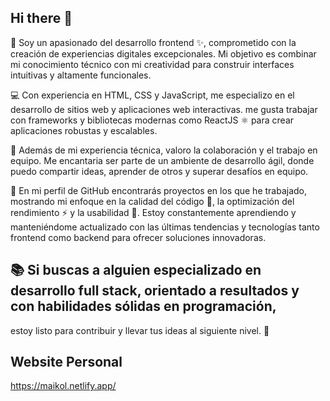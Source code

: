 ## Hi there 👋

🚀 Soy un apasionado del desarrollo frontend ✨, comprometido con la creación de experiencias digitales excepcionales. 
Mi objetivo es combinar mi conocimiento técnico con mi creatividad para construir interfaces intuitivas y altamente funcionales.

💻 Con experiencia en HTML, CSS y JavaScript, me especializo en el desarrollo de sitios web y aplicaciones web interactivas.
me gusta trabajar con frameworks y bibliotecas modernas como ReactJS ⚛️ para crear aplicaciones robustas y escalables.

🤝 Además de mi experiencia técnica, valoro la colaboración y el trabajo en equipo. 
Me encantaria ser parte de un ambiente de desarrollo ágil, donde puedo compartir ideas, aprender de otros y superar desafíos en equipo.

🔧 En mi perfil de GitHub encontrarás proyectos en los que he trabajado, mostrando mi enfoque en la calidad del código 💯,
la optimización del rendimiento ⚡️ y la usabilidad 🎨.
Estoy constantemente aprendiendo y manteniéndome actualizado con las últimas tendencias y tecnologías tanto frontend como backend para ofrecer soluciones innovadoras.

## 📚 Si buscas a alguien especializado en desarrollo full stack, orientado a resultados y con habilidades sólidas en programación,
estoy listo para contribuir y llevar tus ideas al siguiente nivel. 🤗

## Website Personal
https://maikol.netlify.app/
